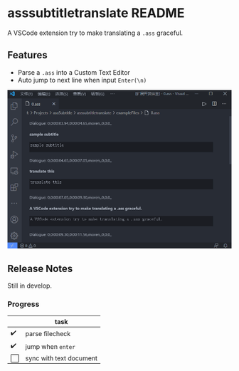 # asssubtitletranslate README

A VSCode extension try to make translating a `.ass` graceful.

## Features
- Parse a `.ass` into a Custom Text Editor
- Auto jump to next line when input `Enter(\n)`

![](./media/demo.gif)

## Release Notes

Still in develop.
### Progress
| |task
|-|-
✔️|parse filecheck
✔️|jump when `enter`
⬜|sync with text document